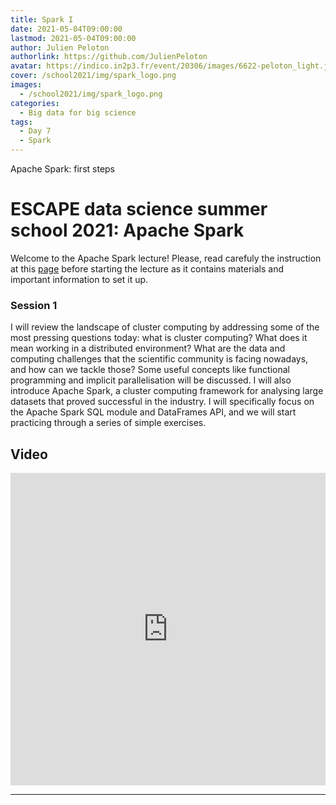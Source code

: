 ```yaml
---
title: Spark I
date: 2021-05-04T09:00:00
lastmod: 2021-05-04T09:00:00
author: Julien Peloton
authorlink: https://github.com/JulienPeloton
avatar: https://indico.in2p3.fr/event/20306/images/6622-peloton_light.jpg
cover: /school2021/img/spark_logo.png
images:
  - /school2021/img/spark_logo.png
categories:
  - Big data for big science
tags:
  - Day 7
  - Spark
---
```


Apache Spark: first steps

<!--more-->
<!---->

<!-- Dear instructor:
* The dates at the top of this markdown (.md) document will help order the classes in the portal.
Please, if you don't need to, do not change the one that is now.
* Take into account that there is a feature in the dates: if you use a date in the future, the class will be not visible in the portal until the date you have assigned.
* You can create dedicated folders if you need to.
* But if you simply need to add some pictures, you can use the folder ../static/img/ mentioned at the top as /school2021/img/
-->

<!---->

# ESCAPE data science summer school 2021: Apache Spark

Welcome to the Apache Spark lecture! Please, read carefuly the instruction at this [page](https://github.com/escape2020/school2021/tree/main/spark) before starting the lecture as it contains materials and important information to set it up. 

### Session 1

I will review the landscape of cluster computing by addressing some of the most pressing questions today: what is cluster computing? What does it mean working in a distributed environment? What are the data and computing challenges that the scientific community is facing nowadays, and how can we tackle those? Some useful concepts like functional programming and implicit parallelisation will be discussed. I will also introduce Apache Spark, a cluster computing framework for analysing large datasets that proved successful in the industry. I will specifically focus on the Apache Spark SQL module and DataFrames API, and we will start practicing through a series of simple exercises.

## Video

<iframe width="100%" height="500" src="https://www.youtube.com/embed/mdp2fM2YFCU" title="YouTube video player" frameborder="0" allow="accelerometer; autoplay; clipboard-write; encrypted-media; gyroscope; picture-in-picture" allowfullscreen></iframe>

---
